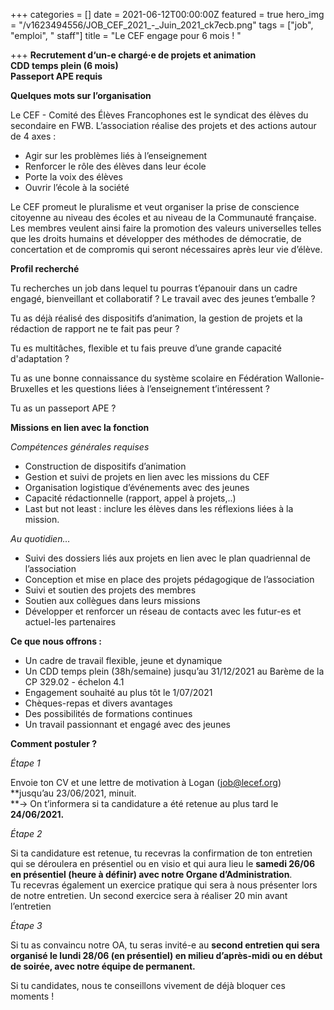 +++
categories = []
date = 2021-06-12T00:00:00Z
featured = true
hero_img = "/v1623494556/JOB_CEF_2021_-_Juin_2021_ck7ecb.png"
tags = ["job", "emploi", " staff"]
title = "Le CEF engage pour 6 mois ! "

+++
**Recrutement d‘un-e chargé·e de projets et animation  
CDD temps plein (6 mois)  
Passeport APE requis**

  
**Quelques mots sur l’organisation**

Le CEF - Comité des Élèves Francophones est le syndicat des élèves du secondaire en FWB. L’association réalise des projets et des actions autour de 4 axes :

* Agir sur les problèmes liés à l’enseignement
* Renforcer le rôle des élèves dans leur école
* Porte la voix des élèves
* Ouvrir l’école à la société

Le CEF promeut le pluralisme et veut organiser la prise de conscience citoyenne au niveau des écoles et au niveau de la Communauté française. Les membres veulent ainsi faire la promotion des valeurs universelles telles que les droits humains et développer des méthodes de démocratie, de concertation et de compromis qui seront nécessaires après leur vie d’élève.

**Profil recherché**

Tu recherches un job dans lequel tu pourras t’épanouir dans un cadre engagé, bienveillant et collaboratif ? Le travail avec des jeunes t’emballe ?

Tu as déjà réalisé des dispositifs d’animation, la gestion de projets et la rédaction de rapport ne te fait pas peur ?

Tu es multitâches, flexible et tu fais preuve d’une grande capacité d'adaptation ?  
  
Tu as une bonne connaissance du système scolaire en Fédération Wallonie-Bruxelles et les questions liées à l’enseignement t’intéressent ?  
  
Tu as un passeport APE ?

**Missions en lien avec la fonction**

_Compétences générales requises_

* Construction de dispositifs d’animation
* Gestion et suivi de projets en lien avec les missions du CEF
* Organisation logistique d’événements avec des jeunes
* Capacité rédactionnelle (rapport, appel à projets,..)
* Last but not least : inclure les élèves dans les réflexions liées à la mission.

_Au quotidien…_

* Suivi des dossiers liés aux projets en lien avec le plan quadriennal de l’association
* Conception et mise en place des projets pédagogique de l’association
* Suivi et soutien des projets des membres
* Soutien aux collègues dans leurs missions
* Développer et renforcer un réseau de contacts avec les futur-es et actuel-les partenaires

**Ce que nous offrons :**

* Un cadre de travail flexible, jeune et dynamique
* Un CDD temps plein (38h/semaine) jusqu’au 31/12/2021 au Barème de la CP 329.02 - échelon 4.1
* Engagement souhaité au plus tôt le 1/07/2021
* Chèques-repas et divers avantages
* Des possibilités de formations continues
* Un travail passionnant et engagé avec des jeunes

**Comment postuler ?**

_Étape 1_

Envoie ton CV et une lettre de motivation à Logan (job@lecef.org) **jusqu’au 23/06/2021, minuit.  
**→ On t’informera si ta candidature a été retenue au plus tard le **24/06/2021.**

_Étape 2_

Si ta candidature est retenue, tu recevras la confirmation de ton entretien qui se déroulera en présentiel ou en visio et qui aura lieu le **samedi 26/06 en présentiel (heure à définir) avec notre Organe d’Administration**.   
Tu recevras également un exercice pratique qui sera à nous présenter lors de notre entretien. Un second exercice sera à réaliser 20 min avant l’entretien

_Étape 3_

Si tu as convaincu notre OA, tu seras invité-e au **second entretien qui sera organisé le lundi 28/06 (en présentiel) en milieu d’après-midi ou en début de soirée, avec notre équipe de permanent.**

  
Si tu candidates, nous te conseillons vivement de déjà bloquer ces moments !